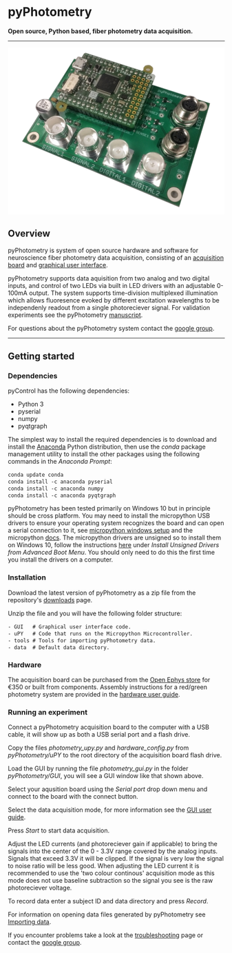 # pyPhotometry

**Open source, Python based, fiber photometry data acquisition.**

---

![Acquisition board](media/board_photo.jpg)

## Overview

pyPhotometry is system of open source hardware and software for neuroscience fiber photometry data acquisition, consisting of an [acquisition board](user-guide/hardware.md) and [graphical user interface](user-guide/graphical-user-interface.md). 

pyPhotometry supports data aquisition from two analog and two digital inputs, and control of two LEDs via built in LED drivers with an adjustable 0-100mA output.  The system supports time-division multiplexed illumination which allows fluoresence evoked by different excitation wavelengths to be independenly readout from a single photoreciever signal.  For validation experiments see the pyPhotometry [manuscript](https://rdcu.be/bpvvJ).

For questions about the pyPhotometry system contact the [google group](https://groups.google.com/forum/#!forum/pycontrol).

---

## Getting started

### Dependencies

pyControl has the following dependencies:

- Python 3 
- pyserial
- numpy
- pyqtgraph

The simplest way to install the required dependencies is to download and install the [Anaconda](https://www.anaconda.com/download/) Python distribution, then use the *conda* package management utility to install the other packages using the following commands in the *Anaconda Prompt*:

```
conda update conda
conda install -c anaconda pyserial
conda install -c anaconda numpy
conda install -c anaconda pyqtgraph
```

pyPhotometry has been tested primarily on Windows 10 but in principle should be cross platform.  You may need to install the micropython USB drivers to ensure your operating system recognizes the board and can open a serial connection to it, see [micropython windows setup](http://micropython.org/resources/Micro-Python-Windows-setup.pdf) and the micropython [docs](http://docs.micropython.org/en/latest/pyboard/pyboard/tutorial/repl.html).  The micropython drivers are unsigned so to install them on Windows 10, follow the instructions [here](https://www.maketecheasier.com/install-unsigned-drivers-windows10/) under *Install Unsigned Drivers from Advanced Boot Menu*.  You should only need to do this the first time you install the drivers on a computer.

### Installation

Download the latest version of pyPhotometry as a zip file from the repository's [downloads](https://bitbucket.org/takam/pyPhotometry/downloads/) page.

Unzip the file and you will have the following folder structure:

```
- GUI   # Graphical user interface code.
- uPY   # Code that runs on the Micropython Microcontroller.
- tools # Tools for importing pyPhotometry data.
- data  # Default data directory.
```

### Hardware

The acquisition board can be purchased from the [Open Ephys store](http://www.open-ephys.org/store/pyphotometry) for €350 or built from components.  Assembly instructions for a red/green photometry system are provided in the [hardware user guide](user-guide/hardware.md#assembly-instructions).

### Running an experiment

Connect a pyPhotometry acquisition board to the computer with a USB cable, it will show up as both a USB serial port and a flash drive.

Copy the files *photometry_upy.py* and *hardware_config.py* from *pyPhotometry/uPY* to the root directory of the acquisition board flash drive.

Load the GUI by running the file *photometry_gui.py* in the folder *pyPhotometry/GUI*, you will see a GUI window like that shown above.

Select your aqusition board using the *Serial port* drop down menu and connect to the board with the connect button.

Select the data acquisition mode, for more information see the [GUI user guide](user-guide/graphical-user-interface.md#acquisition-settings).

Press *Start* to start data acquisition.

Adjust the LED currents (and photoreciever gain if applicable) to bring the signals into the center of the 0 - 3.3V range covered by the analog inputs.  Signals that exceed 3.3V it will be clipped.  If the signal is very low the signal to noise ratio will be less good.  When adjusting the LED current it is recommended to use the 'two colour continous' acquisition mode as this mode does not use baseline subtraction so the signal you see is the raw photoreciever voltage.

To record data enter a subject ID and data directory and press *Record*.

For information on opening data files generated by pyPhotometry see [Importing data](user-guide/importing-data.md).

If you encounter problems take a look at the [troubleshooting](user-guide/troubleshooting.md) page or contact the [google group](https://groups.google.com/forum/#!forum/pycontrol).